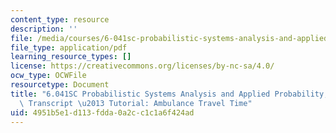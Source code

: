 ```yaml
---
content_type: resource
description: ''
file: /media/courses/6-041sc-probabilistic-systems-analysis-and-applied-probability-fall-2013/4951b5e1d113fdda0a2cc1c1a6f424ad_MIT6_041SCF13_No_25_Ch4_Ambulance_300k.pdf
file_type: application/pdf
learning_resource_types: []
license: https://creativecommons.org/licenses/by-nc-sa/4.0/
ocw_type: OCWFile
resourcetype: Document
title: "6.041SC Probabilistic Systems Analysis and Applied Probability, Fall 2013\
  \ Transcript \u2013 Tutorial: Ambulance Travel Time"
uid: 4951b5e1-d113-fdda-0a2c-c1c1a6f424ad
---
```

